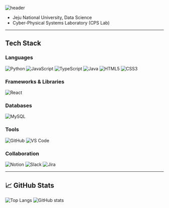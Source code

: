 ![header](https://capsule-render.vercel.app/api?type=waving&color=0:6A5ACD,100:87CEFA&height=200&section=header&text=Jueun%20Jin&fontSize=50&fontColor=ffffff)

- Jeju National University, Data Science<br>
- Cyber-Physical Systems Laboratory (CPS Lab)

---

## Tech Stack

### Languages
![Python](https://img.shields.io/badge/Python-3776AB?style=for-the-badge&logo=python&logoColor=white)
![JavaScript](https://img.shields.io/badge/JavaScript-F7DF1E?style=for-the-badge&logo=javascript&logoColor=black)
![TypeScript](https://img.shields.io/badge/TypeScript-3178C6?style=for-the-badge&logo=typescript&logoColor=white)
![Java](https://img.shields.io/badge/Java-007396?style=for-the-badge&logo=openjdk&logoColor=white)
![HTML5](https://img.shields.io/badge/HTML5-E34F26?style=for-the-badge&logo=html5&logoColor=white)
![CSS3](https://img.shields.io/badge/CSS3-1572B6?style=for-the-badge&logo=css3&logoColor=white)

### Frameworks & Libraries
![React](https://img.shields.io/badge/React-61DAFB?style=for-the-badge&logo=react&logoColor=black)

### Databases
![MySQL](https://img.shields.io/badge/MySQL-4479A1?style=for-the-badge&logo=mysql&logoColor=white)

### Tools
![GitHub](https://img.shields.io/badge/GitHub-181717?style=for-the-badge&logo=github&logoColor=white)
![VS Code](https://img.shields.io/badge/VS%20Code-007ACC?style=for-the-badge&logo=visualstudiocode&logoColor=white)

### Collaboration
![Notion](https://img.shields.io/badge/Notion-000000?style=for-the-badge&logo=notion&logoColor=white)
![Slack](https://img.shields.io/badge/Slack-4A154B?style=for-the-badge&logo=slack&logoColor=white)
![Jira](https://img.shields.io/badge/Jira-0052CC?style=for-the-badge&logo=jira&logoColor=white)

---

## 📈 GitHub Stats
![Top Langs](https://github-readme-stats.vercel.app/api/top-langs/?username=j8evn&layout=compact)
![GitHub stats](https://github-readme-stats.vercel.app/api?username=j8evn&show_icons=true)

